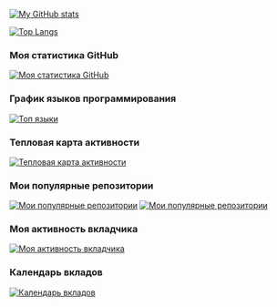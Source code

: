 [![My GitHub stats](https://github-readme-stats.vercel.app/api?username=exgraal7&show_icons=true&theme=tokyonight)](https://github.com/exgraal7/github-readme-stats)

[![Top Langs](https://github-readme-stats.vercel.app/api/top-langs/?username=exgraal7&size_weight=0.5&count_weight=0.5)](https://github.com/exgraal7/github-readme-stats)

### Моя статистика GitHub

[![Моя статистика GitHub](https://github-readme-stats.vercel.app/api?username=exgraal7&show_icons=true&theme=dracula)](https://github.com/exgraal7)

### График языков программирования

[![Топ языки](https://github-readme-stats.vercel.app/api/top-langs/?username=exgraal7&layout=compact&theme=dracula)](https://github.com/exgraal7)

### Тепловая карта активности

[![Тепловая карта активности](https://github-readme-streak-stats.herokuapp.com/?user=exgraal7&theme=dracula)](https://github.com/exgraal7)

### Мои популярные репозитории

[![Мои популярные репозитории](https://github-readme-stats.vercel.app/api/pin/?username=exgraal7&repo=repo1&theme=dracula)](https://github.com/mykhailoko/Dino-Adventure)
[![Мои популярные репозитории](https://github-readme-stats.vercel.app/api/pin/?username=exgraal7&repo=repo2&theme=dracula)](https://github.com/exgraal7/repo2)

### Моя активность вкладчика

[![Моя активность вкладчика](https://github-readme-stats.vercel.app/api/wakatime?username=exgraal7&theme=dracula)](https://github.com/exgraal7)

### Календарь вкладов

[![Календарь вкладов](https://github-readme-calendar.herokuapp.com/exgraal7.svg)](https://github.com/exgraal7)



<!--
**exgraal7/exgraal7** is a ✨ _special_ ✨ repository because its `README.md` (this file) appears on your GitHub profile.

Here are some ideas to get you started:

- 🔭 I’m currently working on ...
- 🌱 I’m currently learning ...
- 👯 I’m looking to collaborate on ...
- 🤔 I’m looking for help with ...
- 💬 Ask me about ...
- 📫 How to reach me: ...
- 😄 Pronouns: ...
- ⚡ Fun fact: ...
-->
